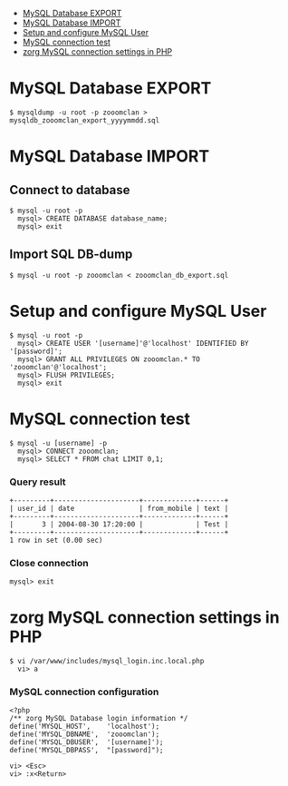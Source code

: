 - [MySQL Database EXPORT](#mysql-database-export)
- [MySQL Database IMPORT](#mysql-database-import)
- [Setup and configure MySQL User](#setup-and-configure-mysql-user)
- [MySQL connection test](#mysql-connection-test)
- [zorg MySQL connection settings in PHP](#zorg-mysql-connection-settings-in-php)

# MySQL Database EXPORT
    $ mysqldump -u root -p zooomclan > mysqldb_zooomclan_export_yyyymmdd.sql

# MySQL Database IMPORT
## Connect to database
    $ mysql -u root -p
      mysql> CREATE DATABASE database_name;
      mysql> exit

## Import SQL DB-dump
    $ mysql -u root -p zooomclan < zooomclan_db_export.sql

# Setup and configure MySQL User
    $ mysql -u root -p
      mysql> CREATE USER '[username]'@'localhost' IDENTIFIED BY '[password]';
      mysql> GRANT ALL PRIVILEGES ON zooomclan.* TO 'zooomclan'@'localhost';
      mysql> FLUSH PRIVILEGES;
      mysql> exit

# MySQL connection test
    $ mysql -u [username] -p
      mysql> CONNECT zooomclan;
      mysql> SELECT * FROM chat LIMIT 0,1;

### Query result
```
+---------+---------------------+-------------+------+
| user_id | date                | from_mobile | text |
+---------+---------------------+-------------+------+
|       3 | 2004-08-30 17:20:00 |             | Test |
+---------+---------------------+-------------+------+
1 row in set (0.00 sec)
```

### Close connection
    mysql> exit

# zorg MySQL connection settings in PHP
    $ vi /var/www/includes/mysql_login.inc.local.php
      vi> a

### MySQL connection configuration
```
<?php
/** zorg MySQL Database login information */
define('MYSQL_HOST',    'localhost');
define('MYSQL_DBNAME',  'zooomclan');
define('MYSQL_DBUSER',  '[username]');
define('MYSQL_DBPASS',  "[password]");
```

    vi> <Esc>
    vi> :x<Return>
